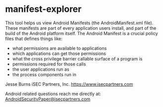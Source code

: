 manifest-explorer
=================

This tool helps us view Android Manifests (the AndroidManifest.xml file). These 
manifests are part of every application users install, and part of the build of 
the Android platform itself. The Android Manifest is a crucial policy files 
that defines things like:

- what permissions are available to applications
- which applications can get those permissions
- what the cross privilege barrier callable surface of a program is
- permissions required for those calls
- the user applications run as
- the process components run in

Jesse Burns
iSEC Partners, Inc.
https://www.isecpartners.com

Android related questions reach me directly at: AndroidSecurityPaper@isecpartners.com
